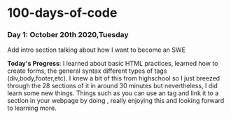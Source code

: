 # 100-days-of-code

### Day 1: October 20th 2020,Tuesday

Add intro section talking about how I want to become an SWE 

**Today's Progress**: I learned about basic HTML practices, learned how to create forms, the general syntax different types of tags (div,body,footer,etc). I knew a bit of this from highschool so I just breezed through the 28 sections of it in around 30 minutes but nevertheless, I did learn some new things. Things such as you can use an <a> tag and link it to a section in your webpage by doing <a href ="#sectionidhere"></a>, really enjoying this and looking forward to learning more. 



